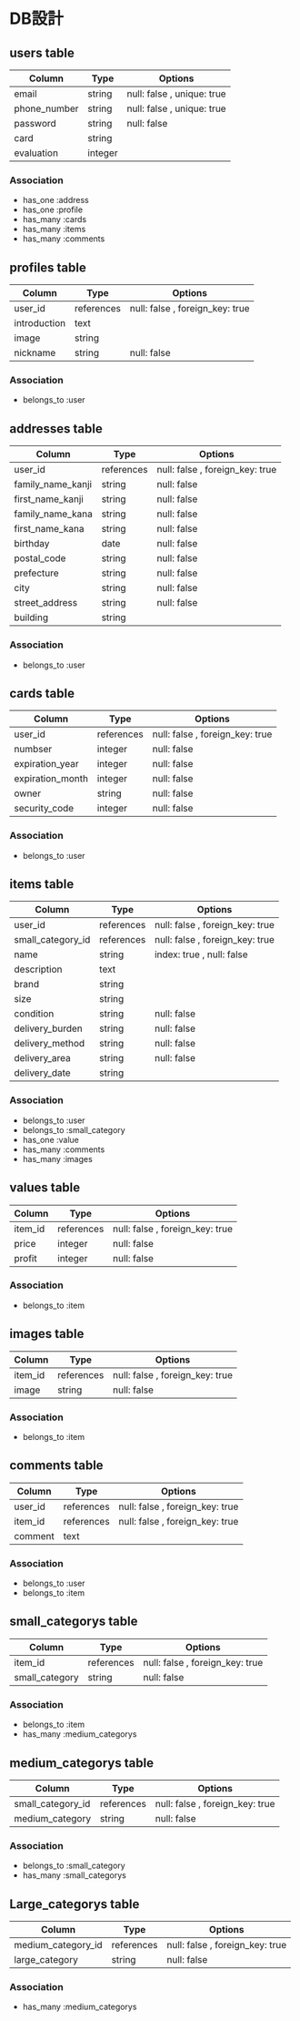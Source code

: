 # DB設計

## users table

|Column|Type|Options|
|------|----|-------|
|email|string|null: false , unique: true|
|phone_number|string|null: false , unique: true|
|password|string|null: false|
|card|string||
|evaluation|integer|

### Association
- has_one  :address
- has_one  :profile
- has_many :cards
- has_many :items
- has_many :comments

## profiles table

|Column|Type|Options|
|------|----|-------|
|user_id|references|null: false , foreign_key: true|
|introduction|text||
|image|string||
|nickname|string|null: false|

### Association
- belongs_to :user

## addresses table

|Column|Type|Options|
|------|----|-------|
|user_id|references|null: false , foreign_key: true|
|family_name_kanji|string|null: false|
|first_name_kanji|string|null: false|
|family_name_kana|string|null: false|
|first_name_kana|string|null: false|
|birthday|date|null: false|
|postal_code|string|null: false|
|prefecture|string|null: false|
|city|string|null: false|
|street_address|string|null: false|
|building|string||

### Association
- belongs_to :user

## cards table

|Column|Type|Options|
|------|----|-------|
|user_id|references|null: false , foreign_key: true|
|numbser|integer|null: false|
|expiration_year|integer|null: false|
|expiration_month|integer|null: false|
|owner|string|null: false|
|security_code|integer|null: false|

### Association
- belongs_to :user

## items table

|Column|Type|Options|
|------|----|-------|
|user_id|references|null: false , foreign_key: true|
|small_category_id|references|null: false , foreign_key: true|
|name|string|index: true , null: false|
|description|text||
|brand|string|
|size|string||
|condition|string|null: false|
|delivery_burden|string|null: false|
|delivery_method|string|null: false|
|delivery_area|string|null: false|
|delivery_date|string|

### Association
- belongs_to :user
- belongs_to :small_category
- has_one  :value
- has_many :comments
- has_many :images

## values table

|Column|Type|Options|
|------|----|-------|
|item_id|references|null: false , foreign_key: true|
|price|integer|null: false|
|profit|integer|null: false|

### Association
- belongs_to :item

## images table

|Column|Type|Options|
|------|----|-------|
|item_id|references|null: false , foreign_key: true|
|image|string|null: false|

### Association
- belongs_to :item

## comments table

|Column|Type|Options|
|------|----|-------|
|user_id|references|null: false , foreign_key: true|
|item_id|references|null: false , foreign_key: true|
|comment|text||

### Association
- belongs_to :user
- belongs_to :item

## small_categorys table

|Column|Type|Options|
|------|----|-------|
|item_id|references|null: false , foreign_key: true|
|small_category|string|null: false|

### Association
- belongs_to :item
- has_many :medium_categorys

## medium_categorys table

|Column|Type|Options|
|------|----|-------|
|small_category_id|references|null: false , foreign_key: true|
|medium_category|string|null: false|

### Association
- belongs_to :small_category
- has_many :small_categorys

## Large_categorys table

|Column|Type|Options|
|------|----|-------|
|medium_category_id|references|null: false , foreign_key: true|
|large_category|string|null: false|

### Association
- has_many :medium_categorys


